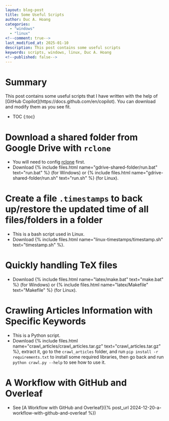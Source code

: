 ```yaml
---
layout: blog-post
title: Some Useful Scripts
author: Duc A. Hoang
categories:
  - "windows"
  - "linux"
<!--comment: true-->
last_modified_at: 2025-01-10
description: This post contains some useful scripts
keywords: scripts, windows, linux, Duc A. Hoang
<!--published: false-->
---
```


<div class="alert alert-info" markdown="1">
<h1 class="alert-heading">Summary</h1>
This post contains some useful scripts that I have written with the help of [GitHub Copilot](https://docs.github.com/en/copilot). You can download and modify them as you see fit.

* TOC
{:toc}

</div>

# Download a shared folder from Google Drive with `rclone`

* You will need to config [rclone](https://rclone.org/docs/) first.
* Download {% include files.html name="gdrive-shared-folder/run.bat" text="run.bat" %} (for Windows) or {% include files.html name="gdrive-shared-folder/run.sh" text="run.sh" %} (for Linux).

# Create a file `.timestamps` to back up/restore the updated time of all files/folders in a folder

* This is a bash script used in Linux.
* Download {% include files.html name="linux-timestamps/timestamp.sh" text="timestamp.sh" %}.

# Quickly handling TeX files

* Download {% include files.html name="latex/make.bat" text="make.bat" %} (for Windows) or {% include files.html name="latex/Makefile" text="Makefile" %} (for Linux).

# Crawling Articles Information with Specific Keywords

* This is a Python script.
* Download {% include files.html name="crawl_articles/crawl_articles.tar.gz" text="crawl_articles.tar.gz" %}, extract it, go to the `crawl_articles` folder, and run `pip install -r requirements.txt` to install some required libraries, then go back and run `python crawl.py --help` to see how to use it.

# A Workflow with GitHub and Overleaf

* See [A Workflow with GitHub and Overleaf]({% post_url 2024-12-20-a-workflow-with-github-and-overleaf %})
